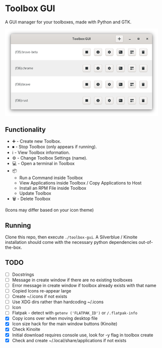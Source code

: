 # Toolbox GUI
A GUI manager for your toolboxes, made with Python and GTK.

![screenshot](screenshot.png)

## Functionality
- :heavy_plus_sign: - Create new Toolbox.
- ⏹ - Stop Toolbox (only appears if running).
- :information_source: - View Toolbox information.
- :gear: - Change Toolbox Settings (name).
- :computer: - Open a terminal in Toolbox
- :package:
    - Run a Command inside Toolbox
    - View Applications inside Toolbox / Copy Applications to Host
    - Install an RPM File inside Toolbox
    - Update Toolbox
- :wastebasket: - Delete Toolbox

(Icons may differ based on your icon theme)

## Running
Clone this repo, then execute `./toolbox-gui`. A Silverblue / Kinoite installation should come with the necessary python dependencies out-of-the-box.

## TODO
- [ ] Docstrings
- [ ] Message in create window if there are no existing toolboxes
- [ ] Error message in create window if toolbox already exists with that name
- [ ] Copied Icons re-appear large
- [ ] Create ~/.icons if not exists
- [ ] Use XDG dirs rather than hardcoding ~/.icons
- [ ] Icon
- [ ] Flatpak - detect with `getenv ('FLATPAK_ID')` or `/.flatpak-info`
- [x] Copy icons over when moving desktop file
- [x] Icon size hack for the main window buttons (Kinoite)
- [x] Check Kinoite
- [x] Initial download requires console use, look for -y flag in toolbox create
- [x] Check and create ~/.local/share/applications if not exists
